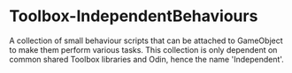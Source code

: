 # Toolbox-IndependentBehaviours
A collection of small behaviour scripts that can be attached to GameObject to make them perform various tasks. This collection is only dependent on common shared Toolbox libraries and Odin, hence the name 'Independent'.
